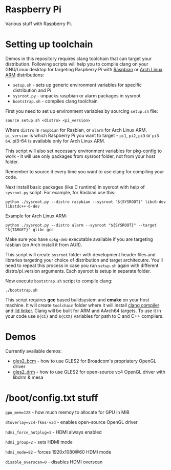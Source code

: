 # Raspberry Pi

Various stuff with Raspberry Pi.

# Setting up toolchain

Demos in this repository requires clang toolchain that can target your distribution.
Following scripts will help you to compile clang on your GNU/Linux desktop for
targeting Raspberry Pi with [Raspbian][raspbian] or [Arch Linux ARM][alarm] distributions:

* `setup.sh` - sets up generic environment variables for specific distribution and Pi
* `sysroot.py` - unpacks raspbian or alarm packages in sysroot
* `bootstrap.sh` - compiles clang toolchain

First you need to set up environment variables by sourcing `setup.sh` file:

    source setup.sh <distro> <pi_version>

Where `distro` is `raspbian` for Rasbian, or `alarm` for Arch Linux ARM.
`pi_version` is which Raspberry Pi you want to target - `pi1`, `pi2`, `pi3` or `pi3-64`.
pi3-64 is available only for Arch Linux ARM.

This script will also set necessary environment variables for [pkg-config][pkgconfig] to
work - it will use only packages from sysroot folder, not from your host folder.

Remember to source it every time you want to use clang for compiling your code.

Next install basic packages (like C runtime) in sysroot with help of `sysroot.py` script.
For example, for Rasbian use this:

    python ./sysroot.py --distro raspbian --sysroot "${SYSROOT}" libc6-dev libstdc++-6-dev

Example for Arch Linux ARM:

    python ./sysroot.py --distro alarm --sysroot "${SYSROOT}" --target "${TARGET}" glibc gcc

Make sure you have `dpkg-deb` executable available if you are targeting rasbian (on Arch
install it from AUR).

This script will create `sysroot` folder with development header files and libraries targeting
your choice of distribution and target architecutre. You'll need to repeat this process in case
you run `setup.sh` again with different distro/pi_version arguments. Each sysroot is setup
in separate folder.

Now execute `bootstrap.sh` script to compile clang:

    ./bootstrap.sh

This script requires **gcc** based buildsystem and **cmake** on your host machine. It will create
`toolchain` folder where it will install [clang compiler][clang] and [lld linker][lld]. Clang
will be built for ARM and AArch64 targets. To use it in your code use `${CC}` and `${CXX}`
variables for path to C and C++ compilers.

# Demos

Currently available demos:

* [gles2_bcm](gles2_bcm) - how to use GLES2 for Broadcom's propriatery OpenGL driver
* [gles2_drm](gles2_drm) - how to use GLES2 for open-source vc4 OpenGL driver with libdrm & mesa

# /boot/config.txt stuff

`gpu_mem=128` - how much memoy to allocate for GPU in MiB

`dtoverlay=vc4-fkms-v3d` - enables open-source OpenGL driver

`hdmi_force_hotplug=1` - HDMI always enabled

`hdmi_group=2` - sets HDMI mode

`hdmi_mode=82` - forces 1920x1080@60 HDMI mode

`disable_overscan=0` - disables HDMI overscan

[clang]: https://clang.llvm.org/
[lld]: https://lld.llvm.org/
[raspbian]: https://www.raspberrypi.org/downloads/raspbian/
[alarm]: https://archlinuxarm.org/
[pkgconfig]: https://www.freedesktop.org/wiki/Software/pkg-config/

